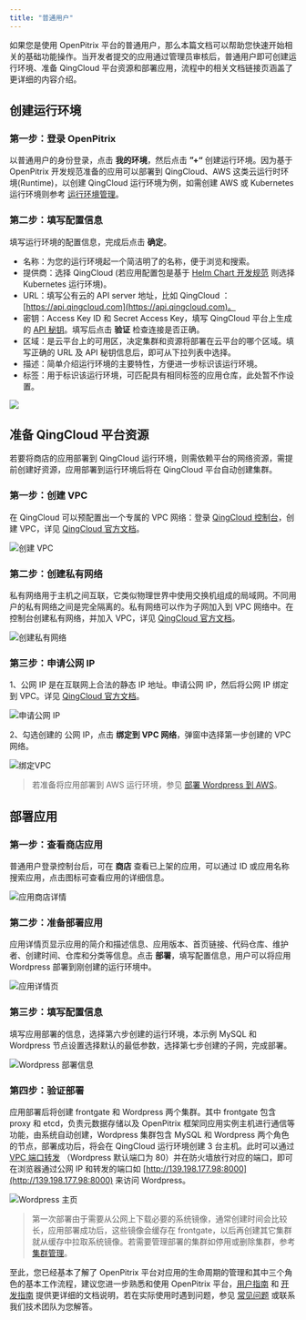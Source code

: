 ```yaml
---
title: "普通用户"
---
```


如果您是使用 OpenPitrix 平台的普通用户，那么本篇文档可以帮助您快速开始相关的基础功能操作。当开发者提交的应用通过管理员审核后，普通用户即可创建运行环境、准备 QingCloud 平台资源和部署应用，流程中的相关文档链接页涵盖了更详细的内容介绍。

## 创建运行环境
### 第一步：登录 OpenPitrix

以普通用户的身份登录，点击 **我的环境**，然后点击 **”+“** 创建运行环境。因为基于 OpenPitrix 开发规范准备的应用可以部署到 QingCloud、AWS 这类云运行时环境(Runtime)，以创建 QingCloud 运行环境为例，如需创建 AWS 或 Kubernetes 运行环境则参考 [运行环境管理](../../user-guide/runtime-management/#创建运行环境)。

### 第二步：填写配置信息

填写运行环境的配置信息，完成后点击 **确定**。

- 名称：为您的运行环境起一个简洁明了的名称，便于浏览和搜索。
- 提供商：选择 QingCloud (若应用配置包是基于 [Helm Chart 开发规范](../../developer-guide/helm-specification) 则选择 Kubernetes 运行环境)。
- URL：填写公有云的 API server 地址，比如  QingCloud ：[https://api.qingcloud.com](https://api.qingcloud.com)。
- 密钥：Access Key ID 和 Secret Access Key，填写 QingCloud 平台上生成的 [API 秘钥](https://console.qingcloud.com/access_keys/)。填写后点击 **验证** 检查连接是否正确。
- 区域：是云平台上的可用区，决定集群和资源将部署在云平台的哪个区域。填写正确的 URL 及 API 秘钥信息后，即可从下拉列表中选择。
- 描述：简单介绍运行环境的主要特性，方便进一步标识该运行环境。
- 标签：用于标识该运行环境，可匹配具有相同标签的应用仓库，此处暂不作设置。

![](/qingcloud-runtime-wp.png)

## 准备 QingCloud 平台资源

若要将商店的应用部署到 QingCloud 运行环境，则需依赖平台的网络资源，需提前创建好资源，应用部署到运行环境后将在  QingCloud 平台自动创建集群。

### 第一步：创建 VPC
在 QingCloud 可以预配置出一个专属的 VPC 网络：登录 [QingCloud 控制台](https://console.qingcloud.com)，创建 VPC，详见 [QingCloud 官方文档](https://docs.qingcloud.com/product/network/vpc)。

![创建 VPC](/create-vpc.png)

### 第二步：创建私有网络

私有网络用于主机之间互联，它类似物理世界中使用交换机组成的局域网。不同用户的私有网络之间是完全隔离的。私有网络可以作为子网加入到 VPC 网络中。在控制台创建私有网络，并加入 VPC，详见 [QingCloud 官方文档](https://docs.qingcloud.com/product/network/vpc.html#%E5%8A%9F%E8%83%BD%E7%AE%A1%E7%90%86)。

![创建私有网络](/create-vxnet.png)

### 第三步：申请公网 IP

1、公网 IP 是在互联网上合法的静态 IP 地址。申请公网 IP，然后将公网 IP 绑定到 VPC。详见 [QingCloud 官方文档](https://docs.qingcloud.com/product/network/eip)。

![申请公网 IP](/create-EIP.png)

2、勾选创建的 公网 IP，点击 **绑定到 VPC 网络**，弹窗中选择第一步创建的 VPC 网络。

![绑定VPC](/bound-vpc.png)

> 若准备将应用部署到 AWS 运行环境，参见 [部署 Wordpress 到 AWS](../user-guide/deploying-app-on-aws.md)。


## 部署应用

### 第一步：查看商店应用

普通用户登录控制台后，可在 **商店** 查看已上架的应用，可以通过 ID 或应用名称搜索应用，点击图标可查看应用的详细信息。

![应用商店详情](/appstore-view.png)

### 第二步：准备部署应用

应用详情页显示应用的简介和描述信息、应用版本、首页链接、代码仓库、维护者、创建时间、仓库和分类等信息。点击 **部署**，填写配置信息，用户可以将应用 Wordpress 部署到刚创建的运行环境中。

![应用详情页](/zk-details.png)

### 第三步：填写配置信息

填写应用部署的信息，选择第六步创建的运行环境，本示例 MySQL 和 Wordpress 节点设置选择默认的最低参数，选择第七步创建的子网，完成部署。

![Wordpress 部署信息](/deployment-wp.png)

### 第四步：验证部署

应用部署后将创建 frontgate 和 Wordpress 两个集群。其中 frontgate 包含 proxy 和 etcd，负责元数据存储以及 OpenPitrix 框架同应用实例主机进行通信等功能，由系统自动创建，Wordpress 集群包含 MySQL 和 Wordpress 两个角色的节点，部署成功后，将会在 QingCloud 运行环境创建 3 台主机。此时可以通过 [VPC 端口转发](https://docs.qingcloud.com/product/network/vpc.html#%E5%8A%9F%E8%83%BD%E7%AE%A1%E7%90%86) （Wordpress 默认端口为 80）并在防火墙放行对应的端口，即可在浏览器通过公网 IP 和转发的端口如 [http://139.198.177.98:8000](http://139.198.177.98:8000) 来访问 Wordpress。

![Wordpress 主页](/wordpress-page.png)

> 第一次部署由于需要从公网上下载必要的系统镜像，通常创建时间会比较长，应用部署成功后，这些镜像会缓存在 frontgate，以后再创建其它集群就从缓存中拉取系统镜像。若需要管理部署的集群如停用或删除集群，参考 [集群管理](../../user-guide/cluster-management.md)。

至此，您已经基本了解了 OpenPitrix 平台对应用的生命周期的管理和其中三个角色的基本工作流程，建议您进一步熟悉和使用 OpenPitrix 平台，[用户指南](../../user-guide) 和 [开发指南](../../developer-guide) 提供更详细的文档说明，若在实际使用时遇到问题，参见 [常见问题](../../faq) 或联系我们技术团队为您解答。